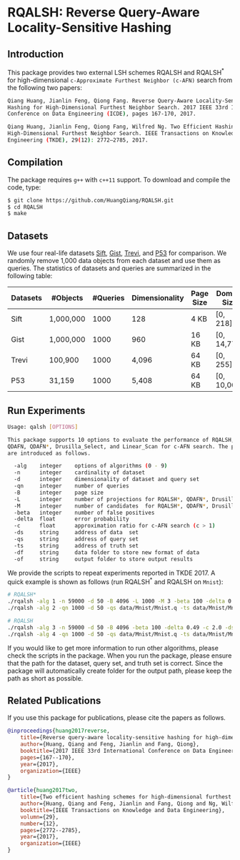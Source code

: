 # RQALSH: Reverse Query-Aware Locality-Sensitive Hashing

## Introduction

This package provides two external LSH schemes RQALSH and RQALSH<sup>*</sup> for high-dimensional ```c-Approximate Furthest Neighbor (c-AFN)``` search from the following two papers:

```bash
Qiang Huang, Jianlin Feng, Qiong Fang. Reverse Query-Aware Locality-Sensitive
Hashing for High-Dimensional Furthest Neighbor Search. 2017 IEEE 33rd International 
Conference on Data Engineering (ICDE), pages 167-170, 2017.

Qiang Huang, Jianlin Feng, Qiong Fang, Wilfred Ng. Two Efficient Hashing Schemes for 
High-Dimensional Furthest Neighbor Search. IEEE Transactions on Knowledge and Data 
Engineering (TKDE), 29(12): 2772–2785, 2017.
```

## Compilation

The package requires ```g++``` with ```c++11``` support. To download and compile the code, type:

```bash
$ git clone https://github.com/HuangQiang/RQALSH.git
$ cd RQALSH
$ make
```

## Datasets

We use four real-life datasets [Sift](https://drive.google.com/open?id=1tgcUU9X61TehVa_Klj5skVdYRoYZ7CgX), [Gist](https://drive.google.com/open?id=1fvUTGUbYgg8oaGNbZbAMLnfmxoU8UDhh), [Trevi](https://drive.google.com/open?id=1XSiiQ6D1zoxGXULl3sHxsjPO8JCM-md1), and [P53](https://drive.google.com/open?id=1hjGvcq29WsgHpGoz0vCdCYAUR453aY29) for comparison. We randomly remove 1,000 data objects from each dataset and use them as queries. The statistics of datasets and queries are summarized in the following table:

| Datasets | #Objects  | #Queries | Dimensionality | Page Size | Domain Size | Data Size |
| -------- | --------- | -------- | -------------- | --------- | ----------- | --------- |
| Sift     | 1,000,000 | 1000     | 128            | 4 KB      | [0, 218]    | 337.8 MB  |
| Gist     | 1,000,000 | 1000     | 960            | 16 KB     | [0, 14,772] | 4.0 GB    |
| Trevi    | 100,900   | 1000     | 4,096          | 64 KB     | [0, 255]    | 1.5 GB    |
| P53      | 31,159    | 1000     | 5,408          | 64 KB     | [0, 10,000] | 833.7 MB  |

## Run Experiments

```bash
Usage: qalsh [OPTIONS]

This package supports 10 options to evaluate the performance of RQALSH, RQALSH*,
QDAFN, QDAFN*, Drusilla_Select, and Linear_Scan for c-AFN search. The parameters
are introduced as follows.

  -alg    integer    options of algorithms (0 - 9)
  -n      integer    cardinality of dataset
  -d      integer    dimensionality of dataset and query set
  -qn     integer    number of queries
  -B      integer    page size
  -L      integer    number of projections for RQALSH*, QDAFN*, Drusilla_Select
  -M      integer    number of candidates  for RQALSH*, QDAFN*, Drusilla_Select
  -beta   integer    number of false positives
  -delta  float      error probability
  -c      float      approximation ratio for c-AFN search (c > 1)
  -ds     string     address of data  set
  -qs     string     address of query set
  -ts     string     address of truth set
  -df     string     data folder to store new format of data
  -of     string     output folder to store output results
```

We provide the scripts to repeat experiments reported in TKDE 2017. A quick example is shown as follows (run RQALSH<sup>*</sup> and RQALSH on ```Mnist```):

```bash
# RQALSH*
./rqalsh -alg 1 -n 59000 -d 50 -B 4096 -L 1000 -M 3 -beta 100 -delta 0.49 -c 2.0 -ds data/Mnist/Mnist.ds -df data/Mnist/ -of results/rqalsh_star/
./rqalsh -alg 2 -qn 1000 -d 50 -qs data/Mnist/Mnist.q -ts data/Mnist/Mnist.fn2.0 -df data/Mnist/ -of results/rqalsh_star/

# RQALSH
./rqalsh -alg 3 -n 59000 -d 50 -B 4096 -beta 100 -delta 0.49 -c 2.0 -ds data/Mnist/Mnist.ds -df data/Mnist/ -of results/rqalsh/
./rqalsh -alg 4 -qn 1000 -d 50 -qs data/Mnist/Mnist.q -ts data/Mnist/Mnist.fn2.0 -df data/Mnist/ -of results/rqalsh/
```

If you would like to get more information to run other algorithms, please check the scripts in the package. When you run the package, please ensure that the path for the dataset, query set, and truth set is correct. Since the package will automatically create folder for the output path, please keep the path as short as possible.

## Related Publications

If you use this package for publications, please cite the papers as follows.

```bib
@inproceedings{huang2017reverse,
    title={Reverse query-aware locality-sensitive hashing for high-dimensional furthest neighbor search}
    author={Huang, Qiang and Feng, Jianlin and Fang, Qiong},
    booktitle={2017 IEEE 33rd International Conference on Data Engineering (ICDE)},
    pages={167--170},
    year={2017},
    organization={IEEE}
}

@article{huang2017two,
    title={Two efficient hashing schemes for high-dimensional furthest neighbor search}
    author={Huang, Qiang and Feng, Jianlin and Fang, Qiong and Ng, Wilfred},
    booktitle={IEEE Transactions on Knowledge and Data Engineering},
    volumn={29},
    number={12},
    pages={2772--2785},
    year={2017},
    organization={IEEE}
}
```
